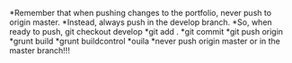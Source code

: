 *Remember that when pushing changes to the portfolio, never push to origin master.
*Instead, always push in the develop branch.
*So, when ready to push, git checkout develop
*git add .
*git commit
*git push origin
*grunt build
*grunt buildcontrol
*ouila
*never push origin master or in the master branch!!!
